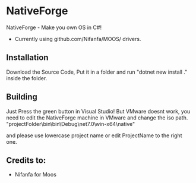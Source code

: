 # NativeForge
NativeForge - Make you own OS in C#!
- Currently using github.com/Nifanfa/MOOS/ drivers.

## Installation
Download the Source Code, Put it in a folder and run "dotnet new install ." inside the folder.

## Building
Just Press the green button in Visual Studio! 
But VMware doesnt work, you need to edit the NativeForge machine in VMware and change the iso path.
"projectFolder\bin\bin\Debug\net7.0\win-x64\native\"

and please use lowercase project name or edit <IlcSystemModule>ProjectName</IlcSystemModule> to the right one.



## Credits to:
- Nifanfa for Moos
